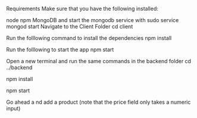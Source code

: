Requirements
Make sure that you have the following installed:

node
npm
MongoDB and start the mongodb service with sudo service mongod start
Navigate to the Client Folder
cd client

Run the folllowing command to install the dependencies
npm install

Run the folllowing to start the app
npm start

Open a new terminal and run the same commands in the backend folder
cd ../backend

npm install

npm start

Go ahead a nd add a product (note that the price field only takes a numeric input)
